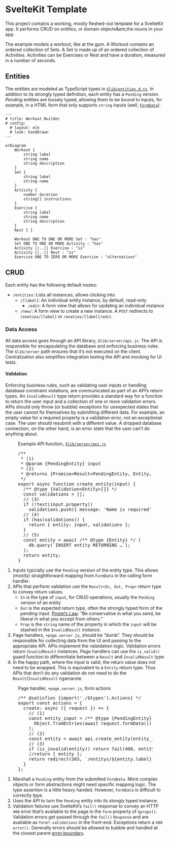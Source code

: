 # SvelteKit Template

This project contains a working, mostly fleshed-out template for a SvelteKit app. It performs <accronym title="Create, Read, Update, Delete">CRUD</acronym> on _entities_, or domain objects&em;the nouns in your app.

The example models a workout, like at the gym. A Workout contains an ordered collection of Sets. A Set is made up of an ordered collection of Activities. Activities can be Exercises or Rest and have a duration, measured in a number of seconds.

## Entities

The entities are modeled as TypeScript types in [`$lib/entities.d.ts`](https://github.com/jmakeig/workout-builder3/blob/main/src/lib/entities.d.ts). In addition to its strongly typed definition, each entity has a `Pending` version. _Pending_ entities are loosely typed, allowing them to be bound to inputs, for example, in a HTML form that only supports `string` inputs (well, [`FormData`](https://developer.mozilla.org/en-US/docs/Web/API/FormData)).

```mermaid
---
# title: Workout Builder
# config:
  # layout: elk
  # look: handDrawn
---

erDiagram
    Workout {
        string label
        string name
        string description
    }
    Set {
        string label
        string name
    }
    Activity {
        number duration
        string[] instructions
    }
    Exercise {
        string label
        string name
        string description
    }
    Rest { }

    Workout ONE TO ONE OR MORE Set : "has"
    Set ONE TO ONE OR MORE Activity : "has"
    Activity ||..|| Exercise : "is"
    Activity ||..|| Rest : "is"
    Exercise ONE TO ZERO OR MORE Exercise : "alternatives"
```

## CRUD

Each entity has the following default routes:

- <code>/<kbd>entities</kbd></code>: Lists all instances, allows clicking into
  - `/[label]`: An individual entity instance, by default, read-only
    - `/edit`: A form view that allows for updating an individual instance
  - `/new/`: A form view to create a new instance. A `POST` redirects to `/eneties/[label]` or `/eneties/[label]/edit`.

### Data Access

All data access goes through an API library, `$lib/server/api.js`. The API is responsible for encapsulating the database and enforcing business rules. The `$lib/server` path ensures that it‘s not executed on the client. Centralization also simplifies integration testing the API and mocking for UI tests.

#### Validation

Enforcing business rules, such as validating user inputs or handling database constraint violations, are communicated as part of an API’s return types. An `InvalidResult` type return provides a standard way for a function to return the user input and a collection of one or more validation errors. APIs should only throw (or bubble) exceptions for unexpected states that the user cannot fix themselves by submitting different data. For example, an empty value for a required property is a validation error, not an exceptional case. The user should resubmit with a different value. A dropped database connection, on the other hand, is an error state that the user can’t do anything about.

<figure>
    <figcaption>Example API function, <a href="https://github.com/jmakeig/workout-builder3/blob/main/src/lib/server/api.js"><code>$lib/server/api.js</code></a></figcaption>

<pre>
/**
 * (1)
 * @param {Pending<kbd>Entity</kbd>} input
 * (2)
 * @returns {Promise&lt;Result&lt;Pending<kbd>Entity</kbd>, <kbd>Entity</kbd>, '<kbd>entity</kbd>'>>}
 */
export async function create_<kbd>entity</kbd>(input) {
  /** @type {Validation&lt;<kbd>Entity</kbd>>[]} */
  const validations = [];
  // (3)
  if (!test(input.<kbd>property</kbd>)) 
    validations.push({ message: 'Name is required', for: '<kbd>property</kbd>' });
  // (4)
  if (has(validations)) {
    return { <kbd>entity</kbd>: input, validations };
  }
  // (5)
  const <kbd>entity</kbd> = await /** @type {<kbd>Entity</kbd>} */ (
    db.query(`INSERT <kbd>entity</kbd> RETURNING …`);
  );
  return <kbd>entity</kbd>;
}
</pre>
</figure>

1. Inputs typcially use the `Pending` version of the entity type. This allows (mostly) straightforward mapping from `FormData` in the calling form handler.
2. APIs that perform validation use the `Result<In, Out, Prop>` return type to convey return values.
   - `In` is the type of `input`, for CRUD operations, usually the `Pending` version of an entity
   - `Out` is the expected return type, often the strongly typed form of the pending input. [Postel’s Law](https://en.wikipedia.org/wiki/Robustness_principle): “Be conservative in what you send, be liberal in what you accept from others.”
   - `Prop` is the `string` name of the property in which the `input` will be stashed in the `InvalidResult` instance.
3. Page handlers, `+page.server.js`, should be “dumb”. They should be responsible for collecting data from the UI and passing to the appropriate API. APIs implement the valaidation logic. Validation errors return `InvalidResult` instances. Page handlers can use the `is_valid()` guard function to differentiate between a `Result` and `InvalidResult` type.
4. In the happy path, where the input is valid, the return value does not need to be wrapped. This is equivalent to a <code><kbd>Entity</kbd></code> return type. Thus APIs that don’t do any validation do not need to do the `Result`/`InvalidResult` rigamarole.

<figure>
    <figcaption>Page handler, <code>+page.server.js</code>, form actions</figcaption>
    <pre>
/** @satisfies {import('./$types').Actions} */
export const actions = {
  create: async ({ request }) => {
    // (1)
    const <kbd>entity</kbd>_input = /** @type {Pending<kbd>Entity</kbd>} */ (
      Object.fromEntries(await request.formData())
    );
    // (2)
    const <kbd>entity</kbd> = await api.create_<kbd>entity</kbd>(<kbd>entity</kbd>_input);
    // (3)
    if (is_invalid(<kbd>entity</kbd>)) return fail(400, <kbd>entity</kbd>);
    //return { <kbd>entity</kbd> };
    return redirect(303, `/<kbd>entity</kbd>s/${<kbd>entity</kbd>.label}`);
  }
};
</pre>
</figure>

1. Marshall a `Pending` entity from the submitted `FormData`. More complex objects or form abstractions might need specific mapping logic. The type assertion is a little heavy handed. However, `FormData` is difficult to correctly tpye.
2. Uses the API to turn the `Pending` entity into its stongly typed instance.
3. Validation failures use SvelteKit’s `fail()` response to convey an HTTP `400` error that’s available to the page in the `form` property of `$props()`. Validation errors get passed through the `fail()` `Response` and are available as `form?.validations` in the front-end. Exceptions return a `500` `error()`. Generally errors should be allowed to bubble and handled at the closest parent [error boundary](https://joyofcode.xyz/catch-errors-during-rendering-with-svelte-error-boundaries).
